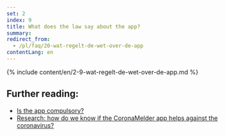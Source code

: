 ```yaml
---
set: 2
index: 9
title: What does the law say about the app?
summary: 
redirect_from: 
  - /pl/faq/20-wat-regelt-de-wet-over-de-app
contentLang: en
---
```

{% include content/en/2-9-wat-regelt-de-wet-over-de-app.md %}

## Further reading:

- [Is the app compulsory?](/{{page.lang}}/faq/2-7-is-de-app-verplicht)
- [Research: how do we know if the CoronaMelder app helps against the coronavirus?](/{{page.lang}}/faq/3-1-onderzoek-hoe-weten-we-of-coronamelder-helpt-tegen-corona)
